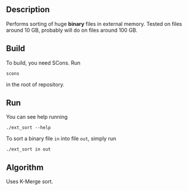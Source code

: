 ## Description

Performs sorting of huge **binary** files in external memory.
Tested on files around 10 GB, probably will do on files around 100 GB.

## Build

To build, you need SCons.
Run

`scons`

in the root of repository.

## Run

You can see help running

`./ext_sort --help`

To sort a binary file `in` into file `out`, simply run

`./ext_sort in out`

## Algorithm

Uses K-Merge sort.
